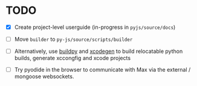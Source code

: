 # TODO

- [x] Create project-level userguide (in-progress in `pyjs/source/docs`)

- [ ] Move `builder` to `py-js/source/scripts/builder`

- [ ] Alternatively, use [buildpy](https://github.com/shakfu/buildpy) and
  [xcodegen](https://github.com/yonaskolb/XcodeGen) to build relocatable
  python builds, generate xccongfig and xcode projects

- [ ] Try pyodide in the browser to communicate with Max via the external / 
  mongoose websockets.
